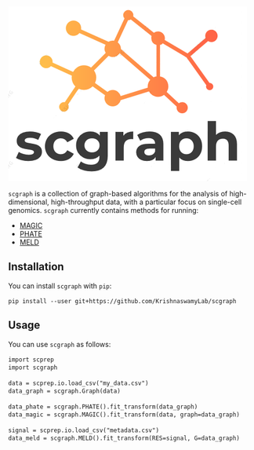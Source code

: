 ![scgraph logo](logo.png)

`scgraph` is a collection of graph-based algorithms for the analysis of high-dimensional, high-throughput data, with a particular focus on single-cell genomics. `scgraph` currently contains methods for running:

* [MAGIC](https://github.com/KrishnaswamyLab/MAGIC)
* [PHATE](https://github.com/KrishnaswamyLab/PHATE)
* [MELD](https://github.com/KrishnaswamyLab/MELD)

## Installation

You can install `scgraph` with `pip`:

```
pip install --user git+https://github.com/KrishnaswamyLab/scgraph
```

## Usage

You can use `scgraph` as follows:

```
import scprep
import scgraph

data = scprep.io.load_csv("my_data.csv")
data_graph = scgraph.Graph(data)

data_phate = scgraph.PHATE().fit_transform(data_graph)
data_magic = scgraph.MAGIC().fit_transform(data, graph=data_graph)

signal = scprep.io.load_csv("metadata.csv")
data_meld = scgraph.MELD().fit_transform(RES=signal, G=data_graph)
```